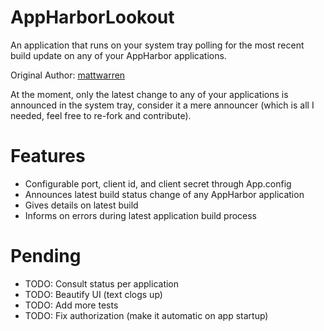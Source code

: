 AppHarborLookout
================

An application that runs on your system tray polling for the most recent build update 
on any of your AppHarbor applications.

Original Author: [mattwarren](https://github.com/mattwarren/AppHarborLookout)

At the moment, only the latest change to any of your applications is announced in the system tray, 
consider it a mere announcer (which is all I needed, feel free to re-fork and contribute).

Features
========
* Configurable port, client id, and client secret through App.config
* Announces latest build status change of any AppHarbor application
* Gives details on latest build
* Informs on errors during latest application build process

Pending
=======
* TODO: Consult status per application
* TODO: Beautify UI (text clogs up)
* TODO: Add more tests
* TODO: Fix authorization (make it automatic on app startup)

